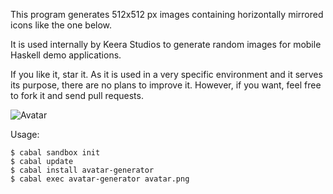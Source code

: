 This program generates 512x512 px images containing horizontally mirrored
icons like the one below.

It is used internally by Keera Studios to generate random images for mobile
Haskell demo applications.

If you like it, star it. As it is used in a very specific environment and it
serves its purpose, there are no plans to improve it. However, if you want,
feel free to fork it and send pull requests.

![Avatar](http://ivanperez-keera.github.com/images/screenshots/avatar.png)

Usage:
```
$ cabal sandbox init
$ cabal update
$ cabal install avatar-generator
$ cabal exec avatar-generator avatar.png
```
